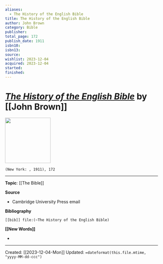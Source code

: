 ```yaml
---
aliases:
  - The History of the English Bible
title: The History of the English Bible
author: John Brown
category: Bible
publisher: 
total_page: 172
publish_date: 1911
isbn10: 
isbn13: 
source: 
wishlist: 2023-12-04
acquired: 2023-12-04
started: 
finished:
---
```

# *[The History of the English Bible]()* by [[John Brown]]

<img src="http://books.google.com/books/content?id=-oFLAAAAIAAJ&printsec=frontcover&img=1&zoom=1&edge=curl&source=gbs_api" width=150>

`(New York: , 1911), 172`



--- 
**Topic**: [[The Bible]]

**Source**
- Cambridge University Press email

**Bibliography**

```query
[[bib]] file:(~The History of the English Bible)
```
 

**[[New Words]]**

- 

---
Created: [[2023-12-04-Mon]]
Updated: `=dateformat(this.file.mtime, "yyyy-MM-dd-ccc")`